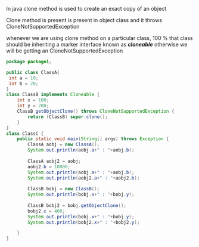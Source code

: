 In java clone method is used to create an exact copy of an object 

Clone method is present is present in object class and it throws CloneNotSupportedException 

whenever we are using clone method on a particular class, 100 % that class should be inheriting a marker interface known as ***cloneable***
otherwise we will be getting an CloneNotSupportedException

```java 
package package1;

public class ClassA{
 int a = 10;
 int b = 20;
}
class ClassB implements Cloneable {
    int x = 100;
    int y = 200;
    ClassB getObjectClone() throws CloneNotSupportedException {
        return (ClassB) super.clone();
    }
}
class ClassC {
    public static void main(String[] args) throws Exception {
        ClassA aobj = new ClassA();
        System.out.println(aobj.a+" : "+aobj.b);
        
        ClassA aobj2 = aobj;
        aobj2.b = 10000;
        System.out.println(aobj.a+" : "+aobj.b);
        System.out.println(aobj2.a+" : "+aobj2.b);
        
        ClassB bobj = new ClassB();
        System.out.println(bobj.x+" : "+bobj.y);
        
        ClassB bobj2 = bobj.getObjectClone();
        bobj2.x = 400;
        System.out.println(bobj.x+" : "+bobj.y);
        System.out.println(bobj2.x+" : "+bobj2.y);

    }
}
```